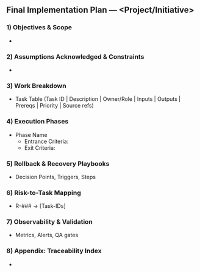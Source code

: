 ## Final Implementation Plan — <Project/Initiative>

### 1) Objectives & Scope
- 

### 2) Assumptions Acknowledged & Constraints
- 

### 3) Work Breakdown
- Task Table (Task ID | Description | Owner/Role | Inputs | Outputs | Prereqs | Priority | Source refs)

### 4) Execution Phases
- Phase Name
  - Entrance Criteria: 
  - Exit Criteria: 

### 5) Rollback & Recovery Playbooks
- Decision Points, Triggers, Steps

### 6) Risk-to-Task Mapping
- R-### → [Task-IDs]

### 7) Observability & Validation
- Metrics, Alerts, QA gates

### 8) Appendix: Traceability Index
- 

<!-- Reporting Rules: Every task must have at least one Source reference. Keep commands idempotent and safe. -->

